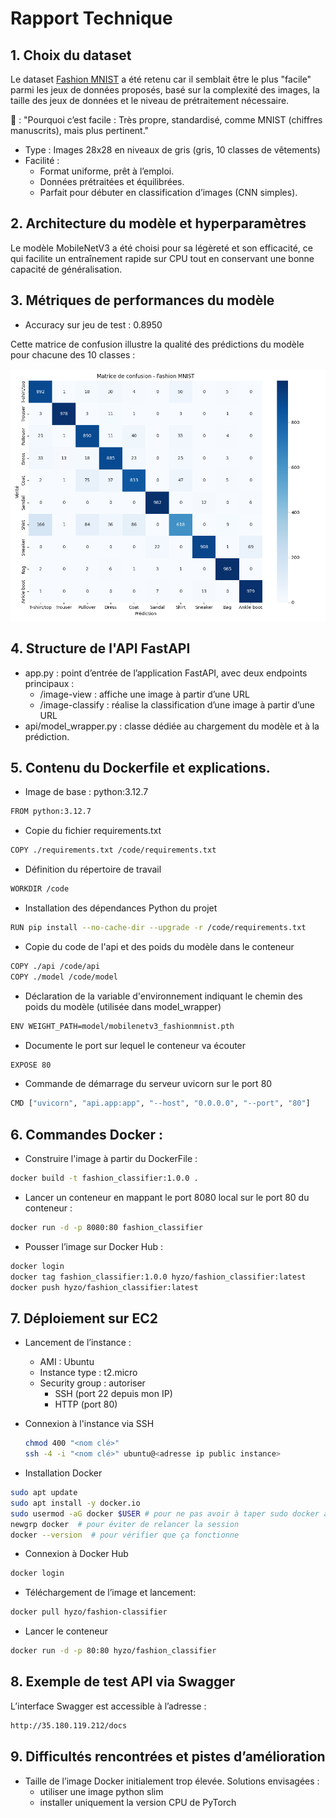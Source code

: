 # Rapport Technique

## 1. Choix du dataset

Le dataset [Fashion MNIST](https://www.kaggle.com/datasets/zalando-research/fashionmnist?resource=download) a été retenu car il semblait être le plus "facile" parmi les jeux de données proposés, basé sur la complexité des images, la taille des jeux de données et le niveau de prétraitement nécessaire.

🤖 : "Pourquoi c’est facile : Très propre, standardisé, comme MNIST (chiffres manuscrits), mais plus pertinent."

- Type : Images 28x28 en niveaux de gris (gris, 10 classes de vêtements)
- Facilité :
  - Format uniforme, prêt à l’emploi.
  - Données prétraitées et équilibrées.
  - Parfait pour débuter en classification d’images (CNN simples).

## 2. Architecture du modèle et hyperparamètres

Le modèle MobileNetV3 a été choisi pour sa légèreté et son efficacité, ce qui facilite un entraînement rapide sur CPU tout en conservant une bonne capacité de généralisation.

## 3. Métriques de performances du modèle

- Accuracy sur jeu de test : 0.8950

Cette matrice de confusion illustre la qualité des prédictions du modèle pour chacune des 10 classes :

![Matrice de confusion](notebooks\confusion_matrix.png)

## 4. Structure de l'API FastAPI

- app.py : point d’entrée de l’application FastAPI, avec deux endpoints principaux :
  - /image-view : affiche une image à partir d’une URL
  - /image-classify : réalise la classification d’une image à partir d’une URL
- api/model_wrapper.py : classe dédiée au chargement du modèle et à la prédiction.

## 5. Contenu du Dockerfile et explications.

- Image de base : python:3.12.7

```bash
FROM python:3.12.7
```

- Copie du fichier requirements.txt

```bash
COPY ./requirements.txt /code/requirements.txt
```

- Définition du répertoire de travail

```bash
WORKDIR /code
```

- Installation des dépendances Python du projet

```bash
RUN pip install --no-cache-dir --upgrade -r /code/requirements.txt
```

- Copie du code de l'api et des poids du modèle dans le conteneur

```bash
COPY ./api /code/api
COPY ./model /code/model
```

- Déclaration de la variable d'environnement indiquant le chemin des poids du modèle (utilisée dans model_wrapper)

```bash
ENV WEIGHT_PATH=model/mobilenetv3_fashionmnist.pth
```

- Documente le port sur lequel le conteneur va écouter

```bash
EXPOSE 80
```

- Commande de démarrage du serveur uvicorn sur le port 80

```bash
CMD ["uvicorn", "api.app:app", "--host", "0.0.0.0", "--port", "80"]
```

## 6. Commandes Docker :

- Construire l'image à partir du DockerFile :

```bash
docker build -t fashion_classifier:1.0.0 .
```

- Lancer un conteneur en mappant le port 8080 local sur le port 80 du conteneur :

```bash
docker run -d -p 8080:80 fashion_classifier
```

- Pousser l’image sur Docker Hub :

```bash
docker login
docker tag fashion_classifier:1.0.0 hyzo/fashion_classifier:latest
docker push hyzo/fashion_classifier:latest
```

## 7. Déploiement sur EC2

- Lancement de l’instance :

  - AMI : Ubuntu
  - Instance type : t2.micro
  - Security group : autoriser
    - SSH (port 22 depuis mon IP)
    - HTTP (port 80)

- Connexion à l'instance via SSH

  ```bash
  chmod 400 "<nom clé>"
  ssh -4 -i "<nom clé>" ubuntu@<adresse ip public instance>
  ```

- Installation Docker

```bash
sudo apt update
sudo apt install -y docker.io
sudo usermod -aG docker $USER # pour ne pas avoir à taper sudo docker à chaque fois, juste docker
newgrp docker  # pour éviter de relancer la session
docker --version  # pour vérifier que ça fonctionne
```

- Connexion à Docker Hub

```bash
docker login
```

- Téléchargement de l’image et lancement:

```bash
docker pull hyzo/fashion-classifier
```

- Lancer le conteneur

```bash
docker run -d -p 80:80 hyzo/fashion_classifier
```

## 8. Exemple de test API via Swagger

L’interface Swagger est accessible à l’adresse :

```bash
http://35.180.119.212/docs
```

## 9. Difficultés rencontrées et pistes d’amélioration

- Taille de l’image Docker initialement trop élevée. Solutions envisagées :
  - utiliser une image python slim
  - installer uniquement la version CPU de PyTorch
